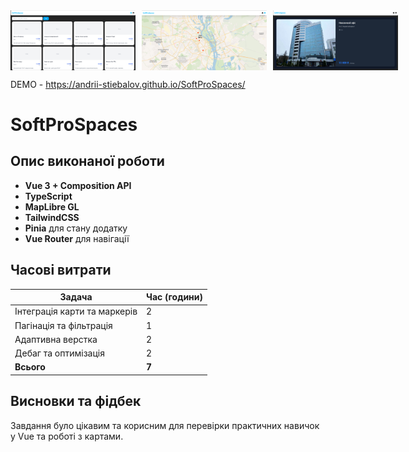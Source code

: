 <div style="display: flex; gap: 10px;">
  <img src="./public/assets/Screenshot_8.png" alt="Скриншот 3" width="200">
  <img src="./public/assets/Screenshot_1.png" alt="Скриншот 1" width="200">
  <img src="./public/assets/Screenshot_2.png" alt="Скриншот 2" width="200">
</div>

DEMO -  https://andrii-stiebalov.github.io/SoftProSpaces/

# SoftProSpaces

## Опис виконаної роботи
- **Vue 3 + Composition API**
- **TypeScript**
- **MapLibre GL**
- **TailwindCSS**
- **Pinia** для стану додатку
- **Vue Router** для навігації

## Часові витрати
| Задача | Час (години) |
|--------|--------------|
| Інтеграція карти та маркерів | 2 |
| Пагінація та фільтрація | 1 |
| Адаптивна верстка | 2 |
| Дебаг та оптимізація | 2 |
| **Всього** | **7** |

## Висновки та фідбек
Завдання було цікавим та корисним для перевірки практичних навичок у Vue та роботі з картами.  

